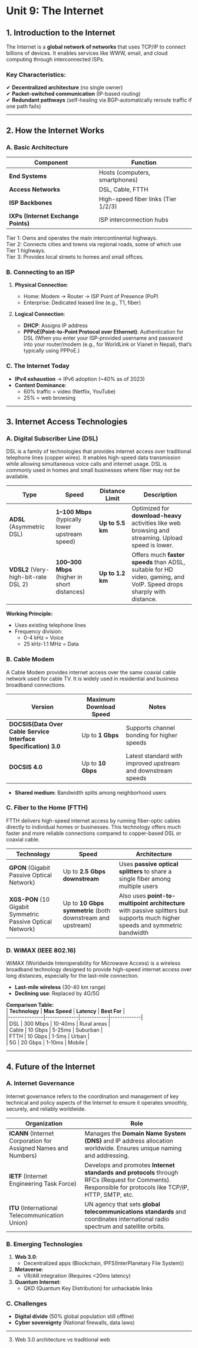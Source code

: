 # **Unit 9: The Internet**  


## **1. Introduction to the Internet**  
The Internet is a **global network of networks** that uses TCP/IP to connect billions of devices. It enables services like WWW, email, and cloud computing through interconnected ISPs.  

### **Key Characteristics:**  
✔ **Decentralized architecture** (no single owner)  
✔ **Packet-switched communication** (IP-based routing)  
✔ **Redundant pathways** (self-healing via BGP-automatically reroute traffic if one path fails)  


---

## **2. How the Internet Works**  

### **A. Basic Architecture**  
| **Component**       | **Function** |  
|---------------------|-------------|  
| **End Systems** | Hosts (computers, smartphones) |  
| **Access Networks** | DSL, Cable, FTTH |  
| **ISP Backbones** | High-speed fiber links (Tier 1/2/3) |  
| **IXPs (Internet Exchange Points)** | ISP interconnection hubs |  


Tier 1: Owns and operates the main intercontinental highways.<br>
Tier 2: Connects cities and towns via regional roads, some of which use Tier 1 highways.<br>
Tier 3: Provides local streets to homes and small offices.<br>



### **B. Connecting to an ISP**  
1. **Physical Connection**:  
   - Home: Modem → Router → ISP Point of Presence (PoP)  
   - Enterprise: Dedicated leased line (e.g., T1, fiber)  

2. **Logical Connection**:  
   - **DHCP**: Assigns IP address  
   - **PPPoE(Point-to-Point Protocol over Ethernet)**: Authentication for DSL  (When you enter your ISP-provided username and password into your router/modem (e.g., for WorldLink or Vianet in Nepal), that’s typically using PPPoE.)

### **C. The Internet Today**  
- **IPv4 exhaustion** → IPv6 adoption (~40% as of 2023)  
- **Content Dominance**:  
  - 60% traffic = video (Netflix, YouTube)  
  - 25% = web browsing  


---

## **3. Internet Access Technologies**  

### **A. Digital Subscriber Line (DSL)**  

DSL is a family of technologies that provides internet access over traditional telephone lines (copper wires). It enables high-speed data transmission while allowing simultaneous voice calls and internet usage.
DSL is commonly used in homes and small businesses where fiber may not be available.

| **Type**                             | **Speed**                                       | **Distance Limit**          | **Description**                                                                                                      |
| ------------------------------------ | ----------------------------------------------- | --------------------------- | -------------------------------------------------------------------------------------------------------------------- |
| **ADSL** (Asymmetric DSL)            | **1–100 Mbps** (typically lower upstream speed) | **Up to 5.5 km**  | Optimized for **download-heavy** activities like web browsing and streaming. Upload speed is lower.                  |
| **VDSL2** (Very-high-bit-rate DSL 2) | **100–300 Mbps** (higher in short distances)    | **Up to 1.2 km**  | Offers much **faster speeds** than ADSL, suitable for HD video, gaming, and VoIP. Speed drops sharply with distance. |


**Working Principle:**  
- Uses existing telephone lines  
- Frequency division:  
  - 0-4 kHz = Voice  
  - 25 kHz-1.1 MHz = Data  

### **B. Cable Modem**  

A Cable Modem provides internet access over the same coaxial cable network used for cable TV. It is widely used in residential and business broadband connections.

| **Version**    | **Maximum Download Speed** | **Notes**                                                    |
| -------------- | -------------------------- | ------------------------------------------------------------ |
| **DOCSIS(Data Over Cable Service Interface Specification) 3.0** | Up to **1 Gbps**           | Supports channel bonding for higher speeds                   |
| **DOCSIS 4.0** | Up to **10 Gbps**          | Latest standard with improved upstream and downstream speeds |
 
- **Shared medium**: Bandwidth splits among neighborhood users  

### **C. Fiber to the Home (FTTH)**  

FTTH delivers high-speed internet access by running fiber-optic cables directly to individual homes or businesses. This technology offers much faster and more reliable connections compared to copper-based DSL or coaxial cable.

| **Technology**                                             | **Speed**                                                  | **Architecture**                                                                                                              |
| ---------------------------------------------------------- | ---------------------------------------------------------- | ----------------------------------------------------------------------------------------------------------------------------- |
| **GPON** (Gigabit Passive Optical Network)                 | Up to **2.5 Gbps downstream**                              | Uses **passive optical splitters** to share a single fiber among multiple users                                               |
| **XGS-PON** (10 Gigabit Symmetric Passive Optical Network) | Up to **10 Gbps symmetric** (both downstream and upstream) | Also uses **point-to-multipoint architecture** with passive splitters but supports much higher speeds and symmetric bandwidth |
 

### **D. WiMAX (IEEE 802.16)**  

WiMAX (Worldwide Interoperability for Microwave Access) is a wireless broadband technology designed to provide high-speed internet access over long distances, especially for the last-mile connection.

- **Last-mile wireless** (30-40 km range)  
- **Declining use**: Replaced by 4G/5G  

**Comparison Table:**  
| **Technology** | **Max Speed** | **Latency** | **Best For** |  
|---------------|--------------|------------|-------------|  
| DSL | 300 Mbps | 10-40ms | Rural areas |  
| Cable | 10 Gbps | 5-25ms | Suburban |  
| FTTH | 10 Gbps | 1-5ms | Urban |  
| 5G | 20 Gbps | 1-10ms | Mobile |  

---

## **4. Future of the Internet**  

### **A. Internet Governance**  

Internet governance refers to the coordination and management of key technical and policy aspects of the Internet to ensure it operates smoothly, securely, and reliably worldwide.

| **Organization**                                                | **Role**                                                                                                                                                |
| --------------------------------------------------------------- | ------------------------------------------------------------------------------------------------------------------------------------------------------- |
| **ICANN** (Internet Corporation for Assigned Names and Numbers) | Manages the **Domain Name System (DNS)** and IP address allocation worldwide. Ensures unique naming and addressing.                                     |
| **IETF** (Internet Engineering Task Force)                      | Develops and promotes **Internet standards and protocols** through RFCs (Request for Comments). Responsible for protocols like TCP/IP, HTTP, SMTP, etc. |
| **ITU** (International Telecommunication Union)                 | UN agency that sets **global telecommunications standards** and coordinates international radio spectrum and satellite orbits.                          |


### **B. Emerging Technologies**  
1. **Web 3.0**:  
   - Decentralized apps (Blockchain, IPFS(InterPlanetary File System))  
2. **Metaverse**:  
   - VR/AR integration (Requires <20ms latency)  
3. **Quantum Internet**:  
   - QKD (Quantum Key Distribution) for unhackable links  

### **C. Challenges**  
- **Digital divide** (50% global population still offline)  
- **Cyber sovereignty** (National firewalls, data laws)  

---

  
3. Web 3.0 architecture vs traditional web
